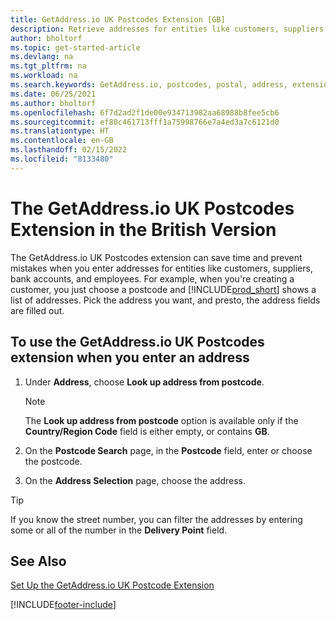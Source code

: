 ```yaml
---
title: GetAddress.io UK Postcodes Extension [GB]
description: Retrieve addresses for entities like customers, suppliers, employees, and banks in the United Kingdom from the GetAddress.io service.
author: bholtorf
ms.topic: get-started-article
ms.devlang: na
ms.tgt_pltfrm: na
ms.workload: na
ms.search.keywords: GetAddress.io, postcodes, postal, address, extension
ms.date: 06/25/2021
ms.author: bholtorf
ms.openlocfilehash: 6f7d2ad2f1de00e934713982aa68988b8fee5cb6
ms.sourcegitcommit: ef80c461713fff1a75998766e7a4ed3a7c6121d0
ms.translationtype: HT
ms.contentlocale: en-GB
ms.lasthandoff: 02/15/2022
ms.locfileid: "8133480"
---
```

# <a name="the-getaddressio-uk-postcodes-extension-in-the-british-version"></a>The GetAddress.io UK Postcodes Extension in the British Version
The GetAddress.io UK Postcodes extension can save time and prevent mistakes when you enter addresses for entities like customers, suppliers, bank accounts, and employees. For example, when you're creating a customer, you just choose a postcode and [!INCLUDE[prod_short](../../includes/prod_short.md)] shows a list of addresses. Pick the address you want, and presto, the address fields are filled out.  

## <a name="to-use-the-getaddressio-uk-postcodes-extension-when-you-enter-an-address"></a>To use the GetAddress.io UK Postcodes extension when you enter an address
1. Under **Address**, choose **Look up address from postcode**.  

    > [!NOTE]  
    >   The **Look up address from postcode** option is available only if the **Country/Region Code** field is either empty, or contains **GB**.
2. On the **Postcode Search** page, in the **Postcode** field, enter or choose the postcode.  
3. On the **Address Selection** page, choose the address.  

> [!TIP]  
>   If you know the street number, you can filter the addresses by entering some or all of the number in the **Delivery Point** field.


## <a name="see-also"></a>See Also
[Set Up the GetAddress.io UK Postcode Extension](uk-setup-postal-code-service.md)


[!INCLUDE[footer-include](../../includes/footer-banner.md)]